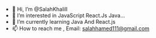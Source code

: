 - 👋 Hi, I’m @SalahKhalill
- 👀 I’m interested in JavaScript React.Js Java...
- 🌱 I’m currently learning Java And React.js
- 📫 How to reach me , Email: salahhamed111@gmail.com 

<!---
SalahKhalill/SalahKhalill is a ✨ special ✨ repository because its `README.md` (this file) appears on your GitHub profile.
You can click the Preview link to take a look at your changes.
--->
